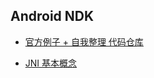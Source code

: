 ## Android NDK

- [官方例子 + 自我整理 代码仓库](https://gitee.com/kamaihamaiha/android-ndkprojects)

- [JNI 基本概念](./jni/readme.md)

  

